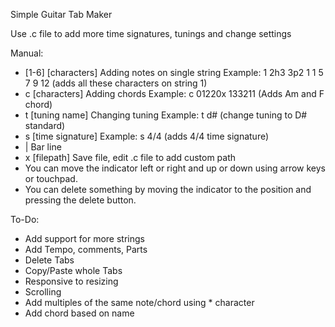 Simple Guitar Tab Maker

Use .c file to add more time signatures, tunings and change settings

Manual:

  - [1-6] [characters] Adding notes on single string
    Example: 1 2h3 3p2 1 1 5 7 9 12 (adds all these characters on string 1)
  - c [characters] Adding chords
    Example: c 01220x 133211 (Adds Am and F chord)
  - t [tuning name] Changing tuning
    Example: t d# (change tuning to D# standard)
  - s [time signature]
    Example: s 4/4 (adds 4/4 time signature)
  - | Bar line
  - x [filepath] Save file, edit .c file to add custom path
  - You can move the indicator left or right and up or down using arrow keys or touchpad.
  - You can delete something by moving the indicator to the position and pressing the delete button.
    
To-Do:
 *  Add support for more strings
 *  Add Tempo, comments, Parts
 *  Delete Tabs
 *  Copy/Paste whole Tabs
 *  Responsive to resizing
 *  Scrolling
 *  Add multiples of the same note/chord using * character
 *  Add chord based on name
